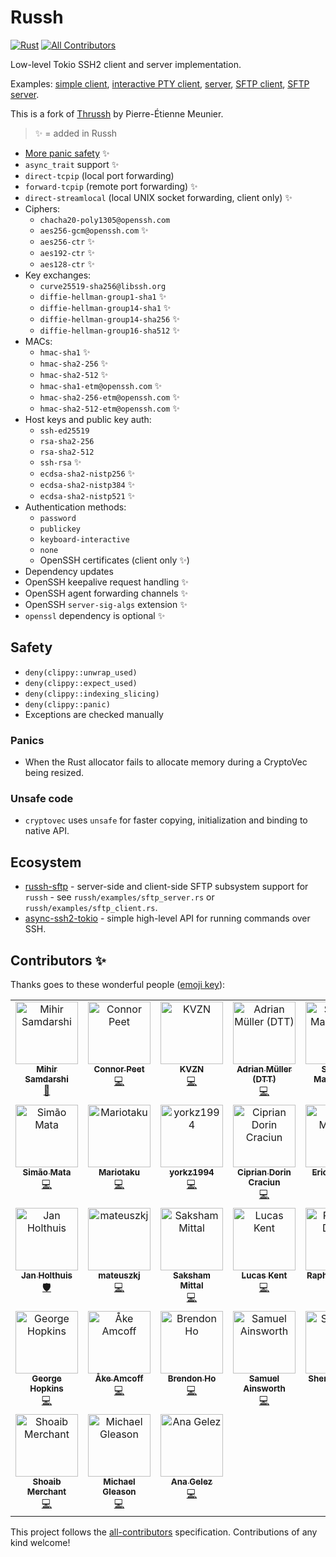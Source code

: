 # Russh
[![Rust](https://github.com/warp-tech/russh/actions/workflows/rust.yml/badge.svg)](https://github.com/warp-tech/russh/actions/workflows/rust.yml)  <!-- ALL-CONTRIBUTORS-BADGE:START - Do not remove or modify this section -->
[![All Contributors](https://img.shields.io/badge/all_contributors-31-orange.svg?style=flat-square)](#contributors-)
<!-- ALL-CONTRIBUTORS-BADGE:END -->

Low-level Tokio SSH2 client and server implementation.

Examples: [simple client](russh/examples/client_exec_simple.rs), [interactive PTY client](russh/examples/client_exec_interactive.rs), [server](russh/examples/echoserver.rs), [SFTP client](russh/examples/sftp_client.rs), [SFTP server](russh/examples/sftp_server.rs).

This is a fork of [Thrussh](https://nest.pijul.com/pijul/thrussh) by Pierre-Étienne Meunier.

> ✨ = added in Russh

* [More panic safety](https://github.com/warp-tech/russh#safety) ✨
* `async_trait` support ✨
* `direct-tcpip` (local port forwarding)
* `forward-tcpip` (remote port forwarding) ✨
* `direct-streamlocal` (local UNIX socket forwarding, client only) ✨
* Ciphers:
  * `chacha20-poly1305@openssh.com`
  * `aes256-gcm@openssh.com` ✨
  * `aes256-ctr` ✨
  * `aes192-ctr` ✨
  * `aes128-ctr` ✨
* Key exchanges:
  * `curve25519-sha256@libssh.org`
  * `diffie-hellman-group1-sha1` ✨
  * `diffie-hellman-group14-sha1` ✨
  * `diffie-hellman-group14-sha256` ✨
  * `diffie-hellman-group16-sha512` ✨
* MACs:
  * `hmac-sha1` ✨
  * `hmac-sha2-256` ✨
  * `hmac-sha2-512` ✨
  * `hmac-sha1-etm@openssh.com` ✨
  * `hmac-sha2-256-etm@openssh.com` ✨
  * `hmac-sha2-512-etm@openssh.com` ✨
* Host keys and public key auth:
  * `ssh-ed25519`
  * `rsa-sha2-256`
  * `rsa-sha2-512`
  * `ssh-rsa` ✨
  * `ecdsa-sha2-nistp256` ✨
  * `ecdsa-sha2-nistp384` ✨
  * `ecdsa-sha2-nistp521` ✨
* Authentication methods:
  * `password`
  * `publickey`
  * `keyboard-interactive`
  * `none`
  * OpenSSH certificates (client only ✨)
* Dependency updates
* OpenSSH keepalive request handling ✨
* OpenSSH agent forwarding channels ✨
* OpenSSH `server-sig-algs` extension ✨
* `openssl` dependency is optional ✨

## Safety

* `deny(clippy::unwrap_used)`
* `deny(clippy::expect_used)`
* `deny(clippy::indexing_slicing)`
* `deny(clippy::panic)`
* Exceptions are checked manually

### Panics

* When the Rust allocator fails to allocate memory during a CryptoVec being resized.

### Unsafe code

* `cryptovec` uses `unsafe` for faster copying, initialization and binding to native API.

## Ecosystem

* [russh-sftp](https://crates.io/crates/russh-sftp) - server-side and client-side SFTP subsystem support for `russh` - see `russh/examples/sftp_server.rs` or `russh/examples/sftp_client.rs`.
* [async-ssh2-tokio](https://crates.io/crates/async-ssh2-tokio) - simple high-level API for running commands over SSH.

## Contributors ✨

Thanks goes to these wonderful people ([emoji key](https://allcontributors.org/docs/en/emoji-key)):

<!-- ALL-CONTRIBUTORS-LIST:START - Do not remove or modify this section -->
<!-- prettier-ignore-start -->
<!-- markdownlint-disable -->
<table>
  <tbody>
    <tr>
      <td align="center" valign="top" width="14.28%"><a href="https://github.com/mihirsamdarshi"><img src="https://avatars.githubusercontent.com/u/5462077?v=4?s=100" width="100px;" alt="Mihir Samdarshi"/><br /><sub><b>Mihir Samdarshi</b></sub></a><br /><a href="https://github.com/warp-tech/russh/commits?author=mihirsamdarshi" title="Documentation">📖</a></td>
      <td align="center" valign="top" width="14.28%"><a href="https://peet.io/"><img src="https://avatars.githubusercontent.com/u/2230985?v=4?s=100" width="100px;" alt="Connor Peet"/><br /><sub><b>Connor Peet</b></sub></a><br /><a href="https://github.com/warp-tech/russh/commits?author=connor4312" title="Code">💻</a></td>
      <td align="center" valign="top" width="14.28%"><a href="https://github.com/kvzn"><img src="https://avatars.githubusercontent.com/u/313271?v=4?s=100" width="100px;" alt="KVZN"/><br /><sub><b>KVZN</b></sub></a><br /><a href="https://github.com/warp-tech/russh/commits?author=kvzn" title="Code">💻</a></td>
      <td align="center" valign="top" width="14.28%"><a href="https://www.telekom.de"><img src="https://avatars.githubusercontent.com/u/21334898?v=4?s=100" width="100px;" alt="Adrian Müller (DTT)"/><br /><sub><b>Adrian Müller (DTT)</b></sub></a><br /><a href="https://github.com/warp-tech/russh/commits?author=amtelekom" title="Code">💻</a></td>
      <td align="center" valign="top" width="14.28%"><a href="https://www.evilsocket.net"><img src="https://avatars.githubusercontent.com/u/86922?v=4?s=100" width="100px;" alt="Simone Margaritelli"/><br /><sub><b>Simone Margaritelli</b></sub></a><br /><a href="https://github.com/warp-tech/russh/commits?author=evilsocket" title="Code">💻</a></td>
      <td align="center" valign="top" width="14.28%"><a href="http://joegrund.com"><img src="https://avatars.githubusercontent.com/u/458717?v=4?s=100" width="100px;" alt="Joe Grund"/><br /><sub><b>Joe Grund</b></sub></a><br /><a href="https://github.com/warp-tech/russh/commits?author=jgrund" title="Code">💻</a></td>
      <td align="center" valign="top" width="14.28%"><a href="https://github.com/AspectUnk"><img src="https://avatars.githubusercontent.com/u/59799956?v=4?s=100" width="100px;" alt="AspectUnk"/><br /><sub><b>AspectUnk</b></sub></a><br /><a href="https://github.com/warp-tech/russh/commits?author=AspectUnk" title="Code">💻</a></td>
    </tr>
    <tr>
      <td align="center" valign="top" width="14.28%"><a href="https://0io.eu"><img src="https://avatars.githubusercontent.com/u/203575?v=4?s=100" width="100px;" alt="Simão Mata"/><br /><sub><b>Simão Mata</b></sub></a><br /><a href="https://github.com/warp-tech/russh/commits?author=simao" title="Code">💻</a></td>
      <td align="center" valign="top" width="14.28%"><a href="https://mariotaku.org"><img src="https://avatars.githubusercontent.com/u/830358?v=4?s=100" width="100px;" alt="Mariotaku"/><br /><sub><b>Mariotaku</b></sub></a><br /><a href="https://github.com/warp-tech/russh/commits?author=mariotaku" title="Code">💻</a></td>
      <td align="center" valign="top" width="14.28%"><a href="https://github.com/yorkz1994"><img src="https://avatars.githubusercontent.com/u/16678950?v=4?s=100" width="100px;" alt="yorkz1994"/><br /><sub><b>yorkz1994</b></sub></a><br /><a href="https://github.com/warp-tech/russh/commits?author=yorkz1994" title="Code">💻</a></td>
      <td align="center" valign="top" width="14.28%"><a href="https://volution.ro/"><img src="https://avatars.githubusercontent.com/u/29785?v=4?s=100" width="100px;" alt="Ciprian Dorin Craciun"/><br /><sub><b>Ciprian Dorin Craciun</b></sub></a><br /><a href="https://github.com/warp-tech/russh/commits?author=cipriancraciun" title="Code">💻</a></td>
      <td align="center" valign="top" width="14.28%"><a href="https://github.com/mllken"><img src="https://avatars.githubusercontent.com/u/11590808?v=4?s=100" width="100px;" alt="Eric Milliken"/><br /><sub><b>Eric Milliken</b></sub></a><br /><a href="https://github.com/warp-tech/russh/commits?author=mllken" title="Code">💻</a></td>
      <td align="center" valign="top" width="14.28%"><a href="https://github.com/Swelio"><img src="https://avatars.githubusercontent.com/u/24651896?v=4?s=100" width="100px;" alt="Swelio"/><br /><sub><b>Swelio</b></sub></a><br /><a href="https://github.com/warp-tech/russh/commits?author=Swelio" title="Code">💻</a></td>
      <td align="center" valign="top" width="14.28%"><a href="https://github.com/joshbenz"><img src="https://avatars.githubusercontent.com/u/94999261?v=4?s=100" width="100px;" alt="Joshua Benz"/><br /><sub><b>Joshua Benz</b></sub></a><br /><a href="https://github.com/warp-tech/russh/commits?author=joshbenz" title="Code">💻</a></td>
    </tr>
    <tr>
      <td align="center" valign="top" width="14.28%"><a href="http://homepage.ruhr-uni-bochum.de/Jan.Holthuis/"><img src="https://avatars.githubusercontent.com/u/1834516?v=4?s=100" width="100px;" alt="Jan Holthuis"/><br /><sub><b>Jan Holthuis</b></sub></a><br /><a href="#security-Holzhaus" title="Security">🛡️</a></td>
      <td align="center" valign="top" width="14.28%"><a href="https://github.com/mateuszkj"><img src="https://avatars.githubusercontent.com/u/2494082?v=4?s=100" width="100px;" alt="mateuszkj"/><br /><sub><b>mateuszkj</b></sub></a><br /><a href="https://github.com/warp-tech/russh/commits?author=mateuszkj" title="Code">💻</a></td>
      <td align="center" valign="top" width="14.28%"><a href="https://gotlou.srht.site"><img src="https://avatars.githubusercontent.com/u/23006870?v=4?s=100" width="100px;" alt="Saksham Mittal"/><br /><sub><b>Saksham Mittal</b></sub></a><br /><a href="https://github.com/warp-tech/russh/commits?author=gotlougit" title="Code">💻</a></td>
      <td align="center" valign="top" width="14.28%"><a href="http://canoncollision.com"><img src="https://avatars.githubusercontent.com/u/5120858?v=4?s=100" width="100px;" alt="Lucas Kent"/><br /><sub><b>Lucas Kent</b></sub></a><br /><a href="https://github.com/warp-tech/russh/commits?author=rukai" title="Code">💻</a></td>
      <td align="center" valign="top" width="14.28%"><a href="https://github.com/RDruon"><img src="https://avatars.githubusercontent.com/u/64585623?v=4?s=100" width="100px;" alt="Raphael Druon"/><br /><sub><b>Raphael Druon</b></sub></a><br /><a href="https://github.com/warp-tech/russh/commits?author=RDruon" title="Code">💻</a></td>
      <td align="center" valign="top" width="14.28%"><a href="https://github.com/Nurrl"><img src="https://avatars.githubusercontent.com/u/15341887?v=4?s=100" width="100px;" alt="Maya the bee"/><br /><sub><b>Maya the bee</b></sub></a><br /><a href="https://github.com/warp-tech/russh/commits?author=Nurrl" title="Code">💻</a></td>
      <td align="center" valign="top" width="14.28%"><a href="https://github.com/mmirate"><img src="https://avatars.githubusercontent.com/u/992859?v=4?s=100" width="100px;" alt="Milo Mirate"/><br /><sub><b>Milo Mirate</b></sub></a><br /><a href="https://github.com/warp-tech/russh/commits?author=mmirate" title="Code">💻</a></td>
    </tr>
    <tr>
      <td align="center" valign="top" width="14.28%"><a href="https://github.com/george-hopkins"><img src="https://avatars.githubusercontent.com/u/552590?v=4?s=100" width="100px;" alt="George Hopkins"/><br /><sub><b>George Hopkins</b></sub></a><br /><a href="https://github.com/warp-tech/russh/commits?author=george-hopkins" title="Code">💻</a></td>
      <td align="center" valign="top" width="14.28%"><a href="https://amcoff.net/"><img src="https://avatars.githubusercontent.com/u/17624114?v=4?s=100" width="100px;" alt="Åke Amcoff"/><br /><sub><b>Åke Amcoff</b></sub></a><br /><a href="https://github.com/warp-tech/russh/commits?author=akeamc" title="Code">💻</a></td>
      <td align="center" valign="top" width="14.28%"><a href="http://brendonho.com"><img src="https://avatars.githubusercontent.com/u/12106620?v=4?s=100" width="100px;" alt="Brendon Ho"/><br /><sub><b>Brendon Ho</b></sub></a><br /><a href="https://github.com/warp-tech/russh/commits?author=bho01" title="Code">💻</a></td>
      <td align="center" valign="top" width="14.28%"><a href="http://samlikes.pizza/"><img src="https://avatars.githubusercontent.com/u/226872?v=4?s=100" width="100px;" alt="Samuel Ainsworth"/><br /><sub><b>Samuel Ainsworth</b></sub></a><br /><a href="https://github.com/warp-tech/russh/commits?author=samuela" title="Code">💻</a></td>
      <td align="center" valign="top" width="14.28%"><a href="https://github.com/Sherlock-Holo"><img src="https://avatars.githubusercontent.com/u/10096425?v=4?s=100" width="100px;" alt="Sherlock Holo"/><br /><sub><b>Sherlock Holo</b></sub></a><br /><a href="https://github.com/warp-tech/russh/commits?author=sherlock-holo" title="Code">💻</a></td>
      <td align="center" valign="top" width="14.28%"><a href="https://github.com/ricott1"><img src="https://avatars.githubusercontent.com/u/16502243?v=4?s=100" width="100px;" alt="Alessandro Ricottone"/><br /><sub><b>Alessandro Ricottone</b></sub></a><br /><a href="https://github.com/warp-tech/russh/commits?author=ricott1" title="Code">💻</a></td>
      <td align="center" valign="top" width="14.28%"><a href="https://github.com/T0b1-iOS"><img src="https://avatars.githubusercontent.com/u/15174814?v=4?s=100" width="100px;" alt="T0b1-iOS"/><br /><sub><b>T0b1-iOS</b></sub></a><br /><a href="https://github.com/warp-tech/russh/commits?author=T0b1-iOS" title="Code">💻</a></td>
    </tr>
    <tr>
      <td align="center" valign="top" width="14.28%"><a href="https://mecha.so"><img src="https://avatars.githubusercontent.com/u/4598631?v=4?s=100" width="100px;" alt="Shoaib Merchant"/><br /><sub><b>Shoaib Merchant</b></sub></a><br /><a href="https://github.com/warp-tech/russh/commits?author=shoaibmerchant" title="Code">💻</a></td>
      <td align="center" valign="top" width="14.28%"><a href="https://github.com/gleason-m"><img src="https://avatars.githubusercontent.com/u/86493344?v=4?s=100" width="100px;" alt="Michael Gleason"/><br /><sub><b>Michael Gleason</b></sub></a><br /><a href="https://github.com/warp-tech/russh/commits?author=gleason-m" title="Code">💻</a></td>
      <td align="center" valign="top" width="14.28%"><a href="https://ana.gelez.xyz"><img src="https://avatars.githubusercontent.com/u/16254623?v=4?s=100" width="100px;" alt="Ana Gelez"/><br /><sub><b>Ana Gelez</b></sub></a><br /><a href="https://github.com/warp-tech/russh/commits?author=elegaanz" title="Code">💻</a></td>
    </tr>
  </tbody>
</table>

<!-- markdownlint-restore -->
<!-- prettier-ignore-end -->

<!-- ALL-CONTRIBUTORS-LIST:END -->

This project follows the [all-contributors](https://github.com/all-contributors/all-contributors) specification. Contributions of any kind welcome!

